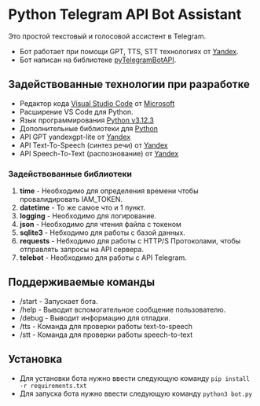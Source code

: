# Python Telegram API Bot Assistant
Это простой текстовый и голосовой ассистент в Telegram.  
* Бот работает при помощи GPT, TTS, STT технологиях от [Yandex](ya.ru).  
* Бот написан на библиотеке [pyTelegramBotAPI](https://github.com/eternnoir/pyTelegramBotAPI).
## Задействованные технологии при разработке
* Редактор кода [Visual Studio Code](code.visualstudio.com) от [Microsoft](microsoft.com)
* Расширение VS Code для Python.
* Язык программирования [Python v3.12.3](https://www.python.org/downloads/release/python-31010/)
* Дополнительные библиотеки для [Python](python.org)
* API GPT yandexgpt-lite от [Yandex](ya.ru)
* API Text-To-Speech (синтез речи) от [Yandex](ya.ru)
* API Speech-To-Text (распознование) от [Yandex](ya.ru)
### Задействованные библиотеки
1. **time**  - Необходимо для определения времени чтобы провалидировать IAM_TOKEN.
2. **datetime** - То же самое что и 1 пункт.
3. **logging** - Необходимо для логирование.
4. **json** - Необходимо для чтения файла с токеном
5. **sqlite3** - Небходимо для работы с базой данных.
6. **requests** - Небходимо для работы с HTTP/S Протоколами, чтобы отправлять запросы на API сервера.
7. **telebot** - Необходимо для работы с API Telegram.

## Поддерживаемые команды
* /start - Запускает бота.
* /help - Выводит вспомогательное сообщение пользователю.
* /debug - Выводит информацию для отладки.
* /tts - Команда для проверки работы text-to-speech
* /stt - Команда для проверки работы speech-to-text

## Установка
* Для установки бота нужно ввести следующую команду `pip install -r requirements.txt`
* Для запуска бота нужно ввести следующую команду `python3 bot.py`